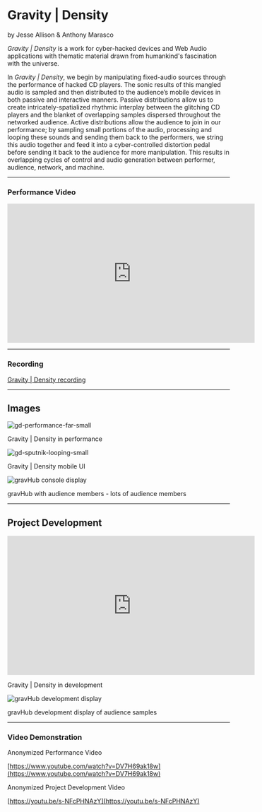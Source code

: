 # Gravity \| Density

by Jesse Allison & Anthony Marasco

_Gravity \| Density_ is a work for cyber-hacked devices and Web Audio applications with thematic material drawn from humankind's fascination with the universe.

In _Gravity \| Density_, we begin by manipulating fixed-audio sources through the performance of hacked CD players. The sonic results of this mangled audio is sampled and then distributed to the audience’s mobile devices in both passive and interactive manners. Passive distributions allow us to create intricately-spatialized rhythmic interplay between the glitching CD players and the blanket of overlapping samples dispersed throughout the networked audience.  Active distributions allow the audience to join in our performance; by sampling small portions of the audio, processing and looping these sounds and sending them back to the performers, we string this audio together and feed it into a cyber-controlled distortion pedal before sending it back to the audience for more manipulation. This results in overlapping cycles of control and audio generation between performer, audience, network, and machine.

----

### Performance Video

<!-- [nexusHub](https://github.com/nexus-js/nexusHub) -->

<iframe width="560" height="315" src="https://www.youtube.com/embed/DV7H69ak18w" frameborder="0" allow="accelerometer; autoplay; encrypted-media; gyroscope; picture-in-picture" allowfullscreen></iframe>

----

### Recording

[Gravity \| Density recording](/gravWAC.mp3 "recording of a live performance")

---- 

## Images

![gd-performance-far-small](/images/gd-performance-far-small.png "Gravity \| Density in performance")

Gravity \| Density in performance

![gd-sputnik-looping-small](/images/gd-sputnik-looping-small.png "Gravity \| Density mobile UI")

Gravity \| Density mobile UI


![gravHub console display](/images/gd-control-ends.png "gravHub with audience members")

gravHub with audience members - lots of audience members

----

## Project Development

<iframe width="560" height="315" src="https://www.youtube.com/embed/s-NFcPHNAzY" frameborder="0" allow="accelerometer; autoplay; encrypted-media; gyroscope; picture-in-picture" allowfullscreen></iframe>

Gravity \| Density in development


![gravHub development display](/images/gravHub.png "gravHub development display of audience samples")

gravHub development display of audience samples

---- 

### Video Demonstration

<!-- [Gravity\|Density Demo](GravityDensity.mp4 "Gravity\|Density Demo video") -->

Anonymized Performance Video

[https://www.youtube.com/watch?v=DV7H69ak18w](https://www.youtube.com/watch?v=DV7H69ak18w)

Anonymized Project Development Video

[https://youtu.be/s-NFcPHNAzY](https://youtu.be/s-NFcPHNAzY)

